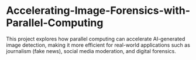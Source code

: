 # Accelerating-Image-Forensics-with-Parallel-Computing
This project explores how parallel computing can accelerate AI-generated image detection, making it more efficient for real-world applications such as journalism (fake news), social media moderation, and digital forensics.
